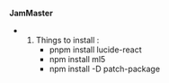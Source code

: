 **JamMaster**
- 1. Things to install :
       - pnpm install lucide-react
       - npm install ml5
       - npm install -D patch-package
     
